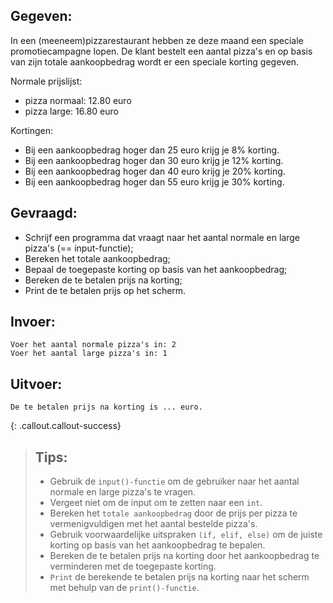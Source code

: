 ## Gegeven: 

In een (meeneem)pizzarestaurant hebben ze deze maand een speciale promotiecampagne lopen. De klant bestelt een aantal pizza's en op basis van zijn totale aankoopbedrag wordt er een speciale korting gegeven.

Normale prijslijst:

* pizza normaal: 12.80 euro
* pizza large: 16.80 euro

Kortingen:

* Bij een aankoopbedrag hoger dan 25 euro krijg je 8% korting.
* Bij een aankoopbedrag hoger dan 30 euro krijg je 12% korting.
* Bij een aankoopbedrag hoger dan 40 euro krijg je 20% korting.
* Bij een aankoopbedrag hoger dan 55 euro krijg je 30% korting.


## Gevraagd: 
* Schrijf een programma dat vraagt naar het aantal normale en large pizza's (== input-functie);
* Bereken het totale aankoopbedrag;
* Bepaal de toegepaste korting op basis van het aankoopbedrag;
* Bereken de te betalen prijs na korting;
* Print de te betalen prijs op het scherm.

## Invoer: 
```
Voer het aantal normale pizza's in: 2
Voer het aantal large pizza's in: 1
```

## Uitvoer: 
```
De te betalen prijs na korting is ... euro.

```

{: .callout.callout-success}
>## Tips: 
>* Gebruik de `input()-functie` om de gebruiker naar het aantal normale en large pizza's te vragen. 
>* Vergeet niet om de input om te zetten naar een `int`.
>* Bereken het `totale aankoopbedrag` door de prijs per pizza te vermenigvuldigen met het aantal bestelde pizza's.
>* Gebruik voorwaardelijke uitspraken `(if, elif, else)` om de juiste korting op basis van het aankoopbedrag te bepalen.
>* Bereken de te betalen prijs na korting door het aankoopbedrag te verminderen met de toegepaste korting.
>* `Print` de berekende te betalen prijs na korting naar het scherm met behulp van de `print()-functie`.
